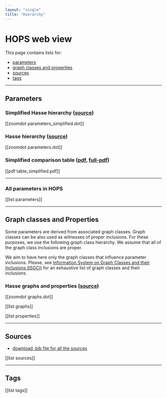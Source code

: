 ```yaml
---
layout: "single"
title: "Hierarchy"
---
```


# HOPS web view

This page contains lists for:

* [parameters](#parameters)
* [graph classes and properties](#graph-classes-and-properties)
* [sources](#sources)
* [tags](#tags)

---

## Parameters

### Simplified Hasse hierarchy ([source](parameters_simplified.dot))

[[zoomdot parameters_simplified.dot]]

### Hasse hierarchy ([source](parameters.dot))

[[zoomdot parameters.dot]]

### Simplified comparison table ([pdf](table_simplified.pdf), [full-pdf](table.pdf))

[[pdf table_simplified.pdf]]

---

### All parameters in HOPS

[[list parameters]]

---

## Graph classes and Properties

Some parameters are derived from associated graph classes.
Graph classes can be also used as witnesses of proper inclusions.
For these purposes, we use the following graph class hierarchy.
We assume that all of the graph class inclusions are proper.

We aim to have here only the graph classes that influence parameter inclusions.
Please, see [Information System on Graph Classes and their Inclusions (ISGCI)](https://www.graphclasses.org/) for an exhaustive list of graph classes and their inclusions.

### Hasse graphs and properties ([source](graphs.dot))

[[zoomdot graphs.dot]]

[[list graphs]]

[[list properties]]

---

## Sources

* [download .bib file for all the sources](../main.bib)

[[list sources]]

---

## Tags

[[list tags]]


